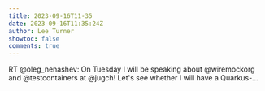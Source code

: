 ```yaml
---
title: 2023-09-16T11-35
date: 2023-09-16T11:35:24Z
author: Lee Turner
showtoc: false
comments: true
---
```


RT @oleg_nenashev: On Tuesday I will be speaking about @wiremockorg and @testcontainers at @jugch! Let's see whether I will have a Quarkus-…

